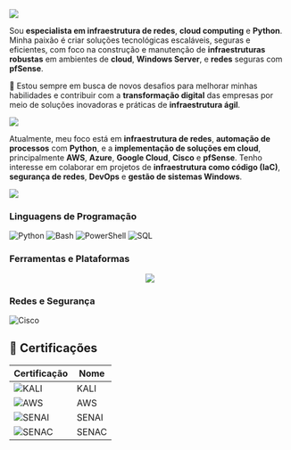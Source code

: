 <img src="https://readme-typing-svg.herokuapp.com?font=Outfit&pause=1000&color=C3D1F7&vCenter=true&repeat=false&random=true&width=435&lines=Ol%C3%A1%2C+eu+sou+Marcos+Messias">

Sou **especialista em infraestrutura de redes**, **cloud computing** e **Python**. Minha paixão é criar soluções tecnológicas escaláveis, seguras e eficientes, com foco na construção e manutenção de **infraestruturas robustas** em ambientes de **cloud**, **Windows Server**, e **redes** seguras com **pfSense**.

🚀 Estou sempre em busca de novos desafios para melhorar minhas habilidades e contribuir com a **transformação digital** das empresas por meio de soluções inovadoras e práticas de **infraestrutura ágil**.


<img src="https://readme-typing-svg.herokuapp.com?font=Outfit&pause=1000&color=C3D1F7&vCenter=true&repeat=false&random=true&width=435&lines=%F0%9F%8E%AF+Objetivo+Profissional">

Atualmente, meu foco está em **infraestrutura de redes**, **automação de processos** com **Python**, e a **implementação de soluções em cloud**, principalmente **AWS**, **Azure**, **Google Cloud**, **Cisco** e **pfSense**. Tenho interesse em colaborar em projetos de **infraestrutura como código (IaC)**, **segurança de redes**, **DevOps** e **gestão de sistemas Windows**.

<img src="https://readme-typing-svg.herokuapp.com?font=Outfit&pause=1000&color=C3D1F7&vCenter=true&repeat=false&random=true&width=435&lines=%F0%9F%92%A1+Tecnologias+e+Ferramentas">

### Linguagens de Programação
![Python](https://img.shields.io/badge/-Python-3776AB?style=flat&logo=python&logoColor=white) ![Bash](https://img.shields.io/badge/-Bash-4EAA25?style=flat&logo=gnu-bash&logoColor=white) ![PowerShell](https://img.shields.io/badge/-PowerShell-5391FE?style=flat&logo=powershell&logoColor=white) ![SQL](https://img.shields.io/badge/-SQL-4479A1?style=flat&logo=microsoft-sql-server&logoColor=white)

### Ferramentas e Plataformas
<p align="center">
 <img src="https://skillicons.dev/icons?i=python,java,linux,debian,bash,mysql,grafana,ubuntu,aws,azure,github">
</p>

### Redes e Segurança
![Cisco](https://img.shields.io/badge/-Cisco-1D9A73?style=flat&logo=cisco&logoColor=white) 

## 🥇 Certificações
| Certificação | Nome |
| --- | --- |
| ![KALI](https://img.shields.io/badge/kali-t?style=for-the-badge&logo=kalilinux&logoColor=white&color=black) | KALI |
| ![AWS](https://img.shields.io/badge/AWS_Practitioner-t?style=for-the-badge&logo=amazonwebservices&logoColor=white&color=black) | AWS |
| ![SENAI](https://img.shields.io/badge/senai%3A_computer_network_technician-t?style=for-the-badge&logo=semanticui&logoColor=darkred&color=white) | SENAI |
| ![SENAC](https://img.shields.io/badge/senac%3A_systems_development_technician-t?style=for-the-badge&logo=semanticui&logoColor=darkorange&color=blue) | SENAC |








